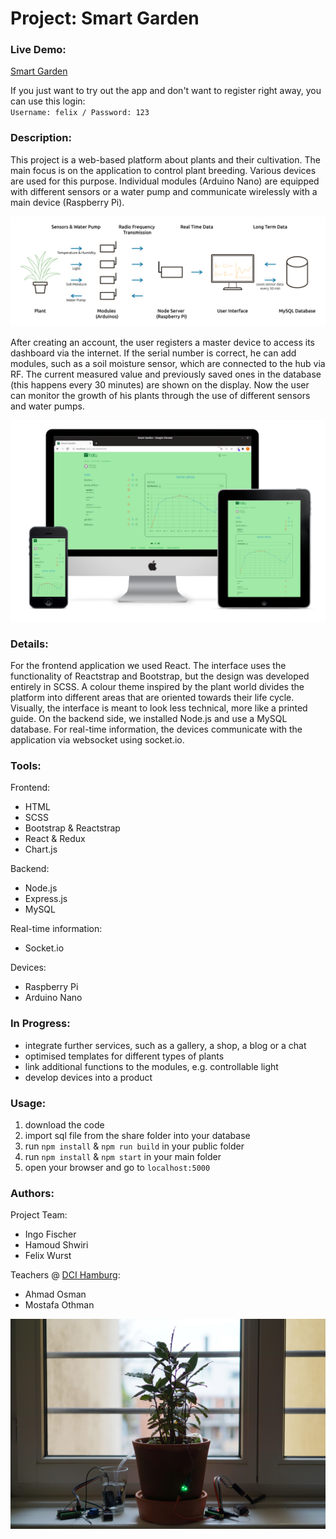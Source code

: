 # Project: Smart Garden

### Live Demo:

[Smart Garden](https://garden.felixwurst.de/)

If you just want to try out the app and don't want to register right away, you can use this login:<br> `Username: felix / Password: 123`

### Description:

This project is a web-based platform about plants and their cultivation. The main focus is on the application to control plant breeding. Various devices are used for this purpose. Individual modules (Arduino Nano) are equipped with different sensors or a water pump and communicate wirelessly with a main device (Raspberry Pi).

![Function Overview](./share/images/smart-garden-diagram01_hd.jpg)

After creating an account, the user registers a master device to access its dashboard via the internet. If the serial number is correct, he can add modules, such as a soil moisture sensor, which are connected to the hub via RF. The current measured value and previously saved ones in the database (this happens every 30 minutes) are shown on the display. Now the user can monitor the growth of his plants through the use of different sensors and water pumps.

![Various Devices](./share/images/inatu_display_example.png)

### Details:

For the frontend application we used React. The interface uses the functionality of Reactstrap and Bootstrap, but the design was developed entirely in SCSS. A colour theme inspired by the plant world divides the platform into different areas that are oriented towards their life cycle. Visually, the interface is meant to look less technical, more like a printed guide. On the backend side, we installed Node.js and use a MySQL database. For real-time information, the devices communicate with the application via websocket using socket<n/>.io.

### Tools:

Frontend:
- HTML
- SCSS
- Bootstrap & Reactstrap
- React & Redux
- Chart.js

Backend:
- Node.js
- Express.js
- MySQL

Real-time information:
- Socket<n/>.io

Devices:
- Raspberry Pi
- Arduino Nano

### In Progress:

- integrate further services, such as a gallery, a shop, a blog or a chat
- optimised templates for different types of plants
- link additional functions to the modules, e.g. controllable light
- develop devices into a product

### Usage:

1. download the code
2. import sql file from the share folder into your database
3. run `npm install` & `npm run build` in your public folder
4. run `npm install` & `npm start` in your main folder
5. open your browser and go to `localhost:5000`

### Authors:

Project Team: 
- Ingo Fischer
- Hamoud Shwiri
- Felix Wurst

Teachers @ [DCI Hamburg](https://digitalcareerinstitute.org/):
- Ahmad Osman
- Mostafa Othman

![Prototypes](./share/images/DSC03062_bearbeitet_hd.jpg)
